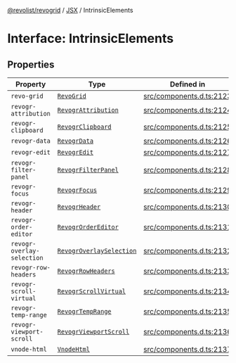 [@revolist/revogrid](README.md) / [JSX](Namespace.JSX.md) / IntrinsicElements

# Interface: IntrinsicElements

## Properties

| Property | Type | Defined in |
| ------ | ------ | ------ |
| `revo-grid` | [`RevoGrid`](JSX.Interface.RevoGrid.md) | [src/components.d.ts:2123](https://github.com/revolist/revogrid/blob/69db770b4dd0e83354c8d987e03567beaf944291/src/components.d.ts#L2123) |
| `revogr-attribution` | [`RevogrAttribution`](JSX.Interface.RevogrAttribution.md) | [src/components.d.ts:2124](https://github.com/revolist/revogrid/blob/69db770b4dd0e83354c8d987e03567beaf944291/src/components.d.ts#L2124) |
| `revogr-clipboard` | [`RevogrClipboard`](JSX.Interface.RevogrClipboard.md) | [src/components.d.ts:2125](https://github.com/revolist/revogrid/blob/69db770b4dd0e83354c8d987e03567beaf944291/src/components.d.ts#L2125) |
| `revogr-data` | [`RevogrData`](JSX.Interface.RevogrData.md) | [src/components.d.ts:2126](https://github.com/revolist/revogrid/blob/69db770b4dd0e83354c8d987e03567beaf944291/src/components.d.ts#L2126) |
| `revogr-edit` | [`RevogrEdit`](JSX.Interface.RevogrEdit.md) | [src/components.d.ts:2127](https://github.com/revolist/revogrid/blob/69db770b4dd0e83354c8d987e03567beaf944291/src/components.d.ts#L2127) |
| `revogr-filter-panel` | [`RevogrFilterPanel`](JSX.Interface.RevogrFilterPanel.md) | [src/components.d.ts:2128](https://github.com/revolist/revogrid/blob/69db770b4dd0e83354c8d987e03567beaf944291/src/components.d.ts#L2128) |
| `revogr-focus` | [`RevogrFocus`](JSX.Interface.RevogrFocus.md) | [src/components.d.ts:2129](https://github.com/revolist/revogrid/blob/69db770b4dd0e83354c8d987e03567beaf944291/src/components.d.ts#L2129) |
| `revogr-header` | [`RevogrHeader`](JSX.Interface.RevogrHeader.md) | [src/components.d.ts:2130](https://github.com/revolist/revogrid/blob/69db770b4dd0e83354c8d987e03567beaf944291/src/components.d.ts#L2130) |
| `revogr-order-editor` | [`RevogrOrderEditor`](JSX.Interface.RevogrOrderEditor.md) | [src/components.d.ts:2131](https://github.com/revolist/revogrid/blob/69db770b4dd0e83354c8d987e03567beaf944291/src/components.d.ts#L2131) |
| `revogr-overlay-selection` | [`RevogrOverlaySelection`](JSX.Interface.RevogrOverlaySelection.md) | [src/components.d.ts:2132](https://github.com/revolist/revogrid/blob/69db770b4dd0e83354c8d987e03567beaf944291/src/components.d.ts#L2132) |
| `revogr-row-headers` | [`RevogrRowHeaders`](JSX.Interface.RevogrRowHeaders.md) | [src/components.d.ts:2133](https://github.com/revolist/revogrid/blob/69db770b4dd0e83354c8d987e03567beaf944291/src/components.d.ts#L2133) |
| `revogr-scroll-virtual` | [`RevogrScrollVirtual`](JSX.Interface.RevogrScrollVirtual.md) | [src/components.d.ts:2134](https://github.com/revolist/revogrid/blob/69db770b4dd0e83354c8d987e03567beaf944291/src/components.d.ts#L2134) |
| `revogr-temp-range` | [`RevogrTempRange`](JSX.Interface.RevogrTempRange.md) | [src/components.d.ts:2135](https://github.com/revolist/revogrid/blob/69db770b4dd0e83354c8d987e03567beaf944291/src/components.d.ts#L2135) |
| `revogr-viewport-scroll` | [`RevogrViewportScroll`](JSX.Interface.RevogrViewportScroll.md) | [src/components.d.ts:2136](https://github.com/revolist/revogrid/blob/69db770b4dd0e83354c8d987e03567beaf944291/src/components.d.ts#L2136) |
| `vnode-html` | [`VnodeHtml`](JSX.Interface.VnodeHtml.md) | [src/components.d.ts:2137](https://github.com/revolist/revogrid/blob/69db770b4dd0e83354c8d987e03567beaf944291/src/components.d.ts#L2137) |
